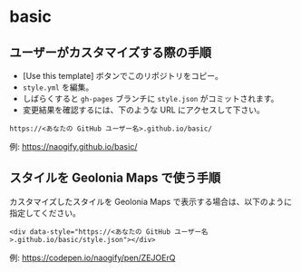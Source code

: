 # basic

## ユーザーがカスタマイズする際の手順

* [Use this template] ボタンでこのリポジトリをコピー。
* `style.yml` を編集。
* しばらくすると `gh-pages` ブランチに `style.json` がコミットされます。
* 変更結果を確認するには、下のような URL にアクセスして下さい。

```
https://<あなたの GitHub ユーザー名>.github.io/basic/
```
例: https://naogify.github.io/basic/


## スタイルを Geolonia Maps で使う手順

カスタマイズしたスタイルを Geolonia Maps で表示する場合は、以下のように指定してください。

```
<div data-style="https://<あなたの GitHub ユーザー名>.github.io/basic/style.json"></div>
```

例: https://codepen.io/naogify/pen/ZEJOErQ

